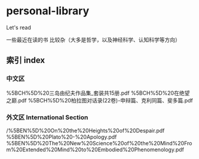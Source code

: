 # personal-library
Let's read

一些最近在读的书 比较杂（大多是哲学，以及神经科学、认知科学等方向）

## 索引 index
### 中文区
%5BCH%5D%20三岛由纪夫作品集_套装共15册.pdf
%5BCH%5D%20在绝望之巅.pdf
%5BCH%5D%20柏拉图对话录(22卷)-申辩篇、克利同篇、斐多篇.pdf

### 外文区 International Section
/%5BEN%5D%20On%20the%20Heights%20of%20Despair.pdf
%5BEN%5D%20Plato%20-%20Apology.pdf
%5BEN%5D%20The%20New%20Science%20of%20the%20Mind%20From%20Extended%20Mind%20to%20Embodied%20Phenomenology.pdf
